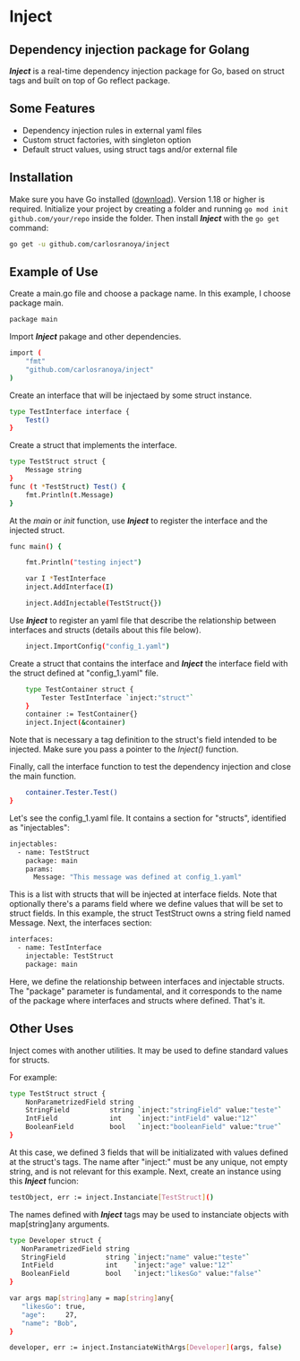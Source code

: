 # Inject
## Dependency injection package for Golang


***Inject*** is a real-time dependency injection package for Go, based on struct tags and built on top of Go reflect package.

## Some Features

- Dependency injection rules in external yaml files
- Custom struct factories, with singleton option
- Default struct values, using struct tags and/or external file

## Installation

Make sure you have Go installed ([download](https://go.dev/dl/)). Version 1.18 or higher is required.
Initialize your project by creating a folder and running ``` go mod init github.com/your/repo ``` inside the folder. Then install ***Inject*** with the ``` go get ```  command:

```sh
go get -u github.com/carlosranoya/inject
```

## Example of Use

Create a main.go file and choose a package name. In this example, I choose package main.

```sh
package main
```

Import ***Inject*** pakage and other dependencies.

```sh
import (
    "fmt"
    "github.com/carlosranoya/inject"
)
```

Create an interface that will be injectaed by some struct instance.

```sh
type TestInterface interface {
    Test()
}
```

Create a struct that implements the interface.

```sh
type TestStruct struct {
    Message string
}
func (t *TestStruct) Test() {
    fmt.Println(t.Message)
}
```

At the *main* or *init* function, use ***Inject*** to register the interface and the injected struct.

```sh
func main() {

    fmt.Println("testing inject")

    var I *TestInterface
    inject.AddInterface(I)

    inject.AddInjectable(TestStruct{})
```

Use ***Inject*** to register an yaml file that describe the relationship between interfaces and structs (details about this file below).

```sh
    inject.ImportConfig("config_1.yaml")
```

Create a struct that contains the interface and ***Inject*** the interface field with the struct defined at "config_1.yaml" file.

```sh
    type TestContainer struct {
        Tester TestInterface `inject:"struct"`
    }
    container := TestContainer{}
    inject.Inject(&container)
```
Note that is necessary a tag definition to the struct's field intended to be injected. Make sure you pass a pointer to the *Inject()* function.

Finally, call the interface function to test the dependency injection and close the main function.

```sh
    container.Tester.Test()
}
```

Let's see the config_1.yaml file. It contains a section for "structs", identified as "injectables":

```sh
injectables:
  - name: TestStruct
    package: main
    params: 
      Message: "This message was defined at config_1.yaml"
```
This is a list with structs that will be injected at interface fields. Note that optionally there's a params field where we define values that will be set to struct fields. In this example, the struct TestStruct owns a string field named Message.
Next, the interfaces section:
```sh
interfaces:
  - name: TestInterface
    injectable: TestStruct
    package: main
```
Here, we define the relationship between interfaces and injectable structs.
The "package" parameter is fundamental, and it corresponds to the name of the package where interfaces and structs where defined.
That's it.

## Other Uses

Inject comes with another utilities.
It may be used to define standard values for structs.

For example:
```sh
type TestStruct struct {
	NonParametrizedField string
	StringField          string `inject:"stringField" value:"teste"`
	IntField             int    `inject:"intField" value:"12"`
	BooleanField         bool   `inject:"booleanField" value:"true"`
}
```
At this case, we defined 3 fields that will be initializated with values defined at the struct's tags. The name after "inject:" must be any unique, not empty string, and is not relevant for this example.
Next, create an instance using this ***Inject*** funcion:

```sh
testObject, err := inject.Instanciate[TestStruct]()
```
The names defined with ***Inject*** tags may be used to instanciate objects with map[string]any arguments.
```sh
type Developer struct {
   NonParametrizedField string
   StringField          string `inject:"name" value:"teste"`
   IntField             int    `inject:"age" value:"12"`
   BooleanField         bool   `inject:"likesGo" value:"false"`
}

var args map[string]any = map[string]any{
   "likesGo": true,
   "age":     27,
   "name": "Bob",
}

developer, err := inject.InstanciateWithArgs[Developer](args, false)
```


[//]: # (These are reference links used in the body of this note and get stripped out when the markdown processor does its job. There is no need to format nicely because it shouldn't be seen. Thanks SO - http://stackoverflow.com/questions/4823468/store-comments-in-markdown-syntax)

   [go-install]: <https://go.dev/dl/>
   [git-repo-url]: <https://github.com/joemccann/dillinger.git>
   [john gruber]: <http://daringfireball.net>
   [df1]: <http://daringfireball.net/projects/markdown/>
   [markdown-it]: <https://github.com/markdown-it/markdown-it>
   [Ace Editor]: <http://ace.ajax.org>
   [node.js]: <http://nodejs.org>
   [Twitter Bootstrap]: <http://twitter.github.com/bootstrap/>
   [jQuery]: <http://jquery.com>
   [@tjholowaychuk]: <http://twitter.com/tjholowaychuk>
   [express]: <http://expressjs.com>
   [AngularJS]: <http://angularjs.org>
   [Gulp]: <http://gulpjs.com>

   [PlDb]: <https://github.com/joemccann/dillinger/tree/master/plugins/dropbox/README.md>
   [PlGh]: <https://github.com/joemccann/dillinger/tree/master/plugins/github/README.md>
   [PlGd]: <https://github.com/joemccann/dillinger/tree/master/plugins/googledrive/README.md>
   [PlOd]: <https://github.com/joemccann/dillinger/tree/master/plugins/onedrive/README.md>
   [PlMe]: <https://github.com/joemccann/dillinger/tree/master/plugins/medium/README.md>
   [PlGa]: <https://github.com/RahulHP/dillinger/blob/master/plugins/googleanalytics/README.md>